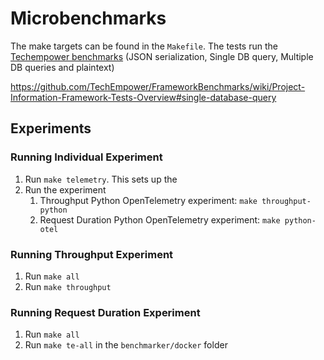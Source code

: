 # Microbenchmarks

The make targets can be found in the `Makefile`.
The tests run the [Techempower benchmarks](https://www.techempower.com/benchmarks/#hw=ph&test=json&section=data-r22) (JSON serialization, Single DB query, Multiple DB queries and plaintext)

https://github.com/TechEmpower/FrameworkBenchmarks/wiki/Project-Information-Framework-Tests-Overview#single-database-query

## Experiments

### Running Individual Experiment

1. Run `make telemetry`. This sets up the 
2. Run the experiment
   1. Throughput Python OpenTelemetry experiment: `make throughput-python` 
   2. Request Duration Python OpenTelemetry experiment: `make python-otel`

### Running Throughput Experiment

1. Run `make all`
2. Run `make throughput`

### Running Request Duration Experiment

1. Run `make all`
2. Run `make te-all` in the `benchmarker/docker` folder
